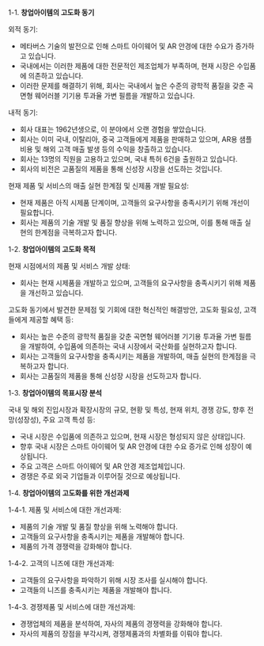 1-1. **창업아이템의 고도화 동기**

외적 동기:

- 메타버스 기술의 발전으로 인해 스마트 아이웨어 및 AR 안경에 대한 수요가 증가하고 있습니다.
- 국내에서는 이러한 제품에 대한 전문적인 제조업체가 부족하며, 현재 시장은 수입품에 의존하고 있습니다.
- 이러한 문제를 해결하기 위해, 회사는 국내에서 높은 수준의 광학적 품질을 갖춘 곡면형 웨어러블 기기용 투과율 가변 필름을 개발하고 있습니다.

내적 동기:

- 회사 대표는 1962년생으로, 이 분야에서 오랜 경험을 쌓았습니다.
- 회사는 이미 국내, 이탈리아, 중국 고객들에게 제품을 판매하고 있으며, AR용 샘플 비용 및 해외 고객 매출 발생 등의 수익을 창출하고 있습니다.
- 회사는 13명의 직원을 고용하고 있으며, 국내 특허 6건을 출원하고 있습니다.
- 회사의 비전은 고품질의 제품을 통해 신성장 시장을 선도하는 것입니다.

현재 제품 및 서비스의 매출 실현 한계점 및 신제품 개발 필요성:

- 현재 제품은 아직 시제품 단계이며, 고객들의 요구사항을 충족시키기 위해 개선이 필요합니다.
- 회사는 제품의 기술 개발 및 품질 향상을 위해 노력하고 있으며, 이를 통해 매출 실현의 한계점을 극복하고자 합니다.

1-2. **창업아이템의 고도화 목적**

현재 시점에서의 제품 및 서비스 개발 상태:

- 회사는 현재 시제품을 개발하고 있으며, 고객들의 요구사항을 충족시키기 위해 제품을 개선하고 있습니다.

고도화 동기에서 발견한 문제점 및 기회에 대한 혁신적인 해결방안, 고도화 필요성, 고객들에게 제공할 혜택 등:

- 회사는 높은 수준의 광학적 품질을 갖춘 곡면형 웨어러블 기기용 투과율 가변 필름을 개발하여, 수입품에 의존하는 국내 시장에서 국산화를 실현하고자 합니다.
- 회사는 고객들의 요구사항을 충족시키는 제품을 개발하여, 매출 실현의 한계점을 극복하고자 합니다.
- 회사는 고품질의 제품을 통해 신성장 시장을 선도하고자 합니다.

1-3. **창업아이템의 목표시장 분석**

국내 및 해외 진입시장과 확장시장의 규모, 현황 및 특성, 현재 위치, 경쟁 강도, 향후 전망(성장성), 주요 고객 특성 등:

- 국내 시장은 수입품에 의존하고 있으며, 현재 시장은 형성되지 않은 상태입니다.
- 향후 국내 시장은 스마트 아이웨어 및 AR 안경에 대한 수요 증가로 인해 성장이 예상됩니다.
- 주요 고객은 스마트 아이웨어 및 AR 안경 제조업체입니다.
- 경쟁은 주로 외국 기업들과 이루어질 것으로 예상됩니다.

1-4. **창업아이템의 고도화를 위한 개선과제**

1-4-1. 제품 및 서비스에 대한 개선과제:

- 제품의 기술 개발 및 품질 향상을 위해 노력해야 합니다.
- 고객들의 요구사항을 충족시키는 제품을 개발해야 합니다.
- 제품의 가격 경쟁력을 강화해야 합니다.

1-4-2. 고객의 니즈에 대한 개선과제:

- 고객들의 요구사항을 파악하기 위해 시장 조사를 실시해야 합니다.
- 고객들의 니즈를 충족시키는 제품을 개발해야 합니다.

1-4-3. 경쟁제품 및 서비스에 대한 개선과제:

- 경쟁업체의 제품을 분석하여, 자사의 제품의 경쟁력을 강화해야 합니다.
- 자사의 제품의 장점을 부각시켜, 경쟁제품과의 차별화를 이뤄야 합니다.